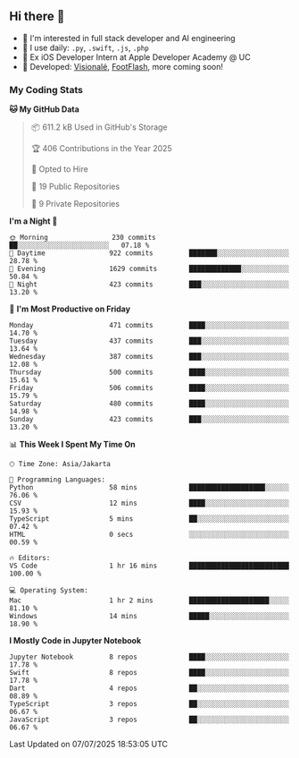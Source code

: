 ## Hi there 👋

- 🤖 I'm interested in full stack developer and AI engineering
- 🌱 I use daily: `.py`, `.swift`, `.js`, `.php`
- 🍎 Ex iOS Developer Intern at Apple Developer Academy @ UC
- 🔨 Developed: [Visionalé](https://apps.apple.com/id/app/visional%C3%A9/id6737191146), [FootFlash](https://apps.apple.com/id/app/footflash/id6550905078), more coming soon!

### My Coding Stats

<!--START_SECTION:waka-->
**🐱 My GitHub Data** 

> 📦 611.2 kB Used in GitHub's Storage 
 > 
> 🏆 406 Contributions in the Year 2025
 > 
> 💼 Opted to Hire
 > 
> 📜 19 Public Repositories 
 > 
> 🔑 9 Private Repositories 
 > 
**I'm a Night 🦉** 

```text
🌞 Morning                230 commits         ██░░░░░░░░░░░░░░░░░░░░░░░   07.18 % 
🌆 Daytime                922 commits         ███████░░░░░░░░░░░░░░░░░░   28.78 % 
🌃 Evening                1629 commits        █████████████░░░░░░░░░░░░   50.84 % 
🌙 Night                  423 commits         ███░░░░░░░░░░░░░░░░░░░░░░   13.20 % 
```
📅 **I'm Most Productive on Friday** 

```text
Monday                   471 commits         ████░░░░░░░░░░░░░░░░░░░░░   14.70 % 
Tuesday                  437 commits         ███░░░░░░░░░░░░░░░░░░░░░░   13.64 % 
Wednesday                387 commits         ███░░░░░░░░░░░░░░░░░░░░░░   12.08 % 
Thursday                 500 commits         ████░░░░░░░░░░░░░░░░░░░░░   15.61 % 
Friday                   506 commits         ████░░░░░░░░░░░░░░░░░░░░░   15.79 % 
Saturday                 480 commits         ████░░░░░░░░░░░░░░░░░░░░░   14.98 % 
Sunday                   423 commits         ███░░░░░░░░░░░░░░░░░░░░░░   13.20 % 
```


📊 **This Week I Spent My Time On** 

```text
🕑︎ Time Zone: Asia/Jakarta

💬 Programming Languages: 
Python                   58 mins             ███████████████████░░░░░░   76.06 % 
CSV                      12 mins             ████░░░░░░░░░░░░░░░░░░░░░   15.93 % 
TypeScript               5 mins              ██░░░░░░░░░░░░░░░░░░░░░░░   07.42 % 
HTML                     0 secs              ░░░░░░░░░░░░░░░░░░░░░░░░░   00.59 % 

🔥 Editors: 
VS Code                  1 hr 16 mins        █████████████████████████   100.00 % 

💻 Operating System: 
Mac                      1 hr 2 mins         ████████████████████░░░░░   81.10 % 
Windows                  14 mins             █████░░░░░░░░░░░░░░░░░░░░   18.90 % 
```

**I Mostly Code in Jupyter Notebook** 

```text
Jupyter Notebook         8 repos             ████░░░░░░░░░░░░░░░░░░░░░   17.78 % 
Swift                    8 repos             ████░░░░░░░░░░░░░░░░░░░░░   17.78 % 
Dart                     4 repos             ██░░░░░░░░░░░░░░░░░░░░░░░   08.89 % 
TypeScript               3 repos             ██░░░░░░░░░░░░░░░░░░░░░░░   06.67 % 
JavaScript               3 repos             ██░░░░░░░░░░░░░░░░░░░░░░░   06.67 % 
```




 Last Updated on 07/07/2025 18:53:05 UTC
<!--END_SECTION:waka-->

<!--
**nico-samuelson/nico-samuelson** is a ✨ _special_ ✨ repository because its `README.md` (this file) appears on your GitHub profile.

Here are some ideas to get you started:

- 🔭 I’m currently working on ...
- 🌱 I’m currently learning ...
- 👯 I’m looking to collaborate on ...
- 🤔 I’m looking for help with ...
- 💬 Ask me about ...
- 📫 How to reach me: ...
- 😄 Pronouns: ...
- ⚡ Fun fact: ...
-->
